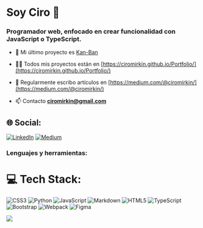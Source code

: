 # Soy Ciro 👋
<h3 align="left">Programador web, enfocado en crear funcionalidad con JavaScript o TypeScript.</h3>

- 🔭 Mi último proyecto es [Kan-Ban](https://cm-kanban.netlify.app/)

- 👨‍💻 Todos mis proyectos están en [https://ciromirkin.github.io/Portfolio/](https://ciromirkin.github.io/Portfolio/)

- 📝 Regularmente escribo artículos en [https://medium.com/@ciromirkin/](https://medium.com/@ciromirkin/)

- 📫 Contacto **ciromirkin@gmail.com**
  

## 🌐 Social:
[![LinkedIn](https://img.shields.io/badge/LinkedIn-%230077B5.svg?logo=linkedin&logoColor=white)](https://linkedin.com/in/CiroMirkin)  [![Medium](https://img.shields.io/badge/Medium-12100E?logo=medium&logoColor=white)](https://medium.com/@CiroMirkin) 

<h3 align="left">Lenguajes y herramientas:</h3>

# 💻 Tech Stack:
![CSS3](https://img.shields.io/badge/css3-%231572B6.svg?style=for-the-badge&logo=css3&logoColor=white) ![Python](https://img.shields.io/badge/python-3670A0?style=for-the-badge&logo=python&logoColor=ffdd54) ![JavaScript](https://img.shields.io/badge/javascript-%23323330.svg?style=for-the-badge&logo=javascript&logoColor=%23F7DF1E) ![Markdown](https://img.shields.io/badge/markdown-%23000000.svg?style=for-the-badge&logo=markdown&logoColor=white) ![HTML5](https://img.shields.io/badge/html5-%23E34F26.svg?style=for-the-badge&logo=html5&logoColor=white) ![TypeScript](https://img.shields.io/badge/typescript-%23007ACC.svg?style=for-the-badge&logo=typescript&logoColor=white) ![Bootstrap](https://img.shields.io/badge/bootstrap-%23563D7C.svg?style=for-the-badge&logo=bootstrap&logoColor=white) ![Webpack](https://img.shields.io/badge/webpack-%238DD6F9.svg?style=for-the-badge&logo=webpack&logoColor=black) 	![Figma](https://img.shields.io/badge/figma-%23F24E1E.svg?style=for-the-badge&logo=figma&logoColor=white)  

![](https://github-readme-stats.vercel.app/api/top-langs/?username=CiroMirkin&theme=dark&hide_border=false&include_all_commits=true&count_private=false&layout=compact)
<!-- Proudly created with GPRM ( https://gprm.itsvg.in ) -->
